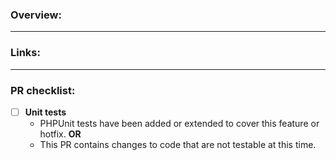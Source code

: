 ### **Overview:**

___

### **Links:**

___

### **PR checklist:**
- [ ] **Unit tests**
  * PHPUnit tests have been added or extended to cover this feature or hotfix.
**OR**
  * This PR contains changes to code that are not testable at this time.

